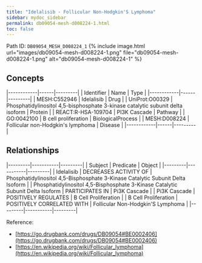 ```yaml
---
title: "Idelalisib - Follicular Non-Hodgkin'S Lymphoma"
sidebar: mydoc_sidebar
permalink: db09054-mesh-d008224-1.html
toc: false 
---
```



Path ID: `DB09054_MESH_D008224_1`
{% include image.html url="images/db09054-mesh-d008224-1.png" file="db09054-mesh-d008224-1.png" alt="db09054-mesh-d008224-1" %}

## Concepts

|------------|------|---------|
| Identifier | Name | Type    |
|------------|------|---------|
| MESH:C552946 | Idelalisib | Drug |
| UniProt:O00329 | Phosphatidylinositol 4,5-bisphosphate 3-kinase catalytic subunit delta isoform | Protein |
| REACT:R-HSA-109704 | PI3K Cascade | Pathway |
| GO:0042100 | B cell proliferation | BiologicalProcess |
| MESH:D008224 | Follicular non-Hodgkin's lymphoma | Disease |
|------------|------|---------|

## Relationships

|---------|-----------|---------|
| Subject | Predicate | Object  |
|---------|-----------|---------|
| Idelalisib | DECREASES ACTIVITY OF | Phosphatidylinositol 4,5-Bisphosphate 3-Kinase Catalytic Subunit Delta Isoform |
| Phosphatidylinositol 4,5-Bisphosphate 3-Kinase Catalytic Subunit Delta Isoform | PARTICIPATES IN | Pi3K Cascade |
| Pi3K Cascade | POSITIVELY REGULATES | B Cell Proliferation |
| B Cell Proliferation | POSITIVELY CORRELATED WITH | Follicular Non-Hodgkin'S Lymphoma |
|---------|-----------|---------|

Reference: 
  - [https://go.drugbank.com/drugs/DB09054#BE0002406](https://go.drugbank.com/drugs/DB09054#BE0002406)
  - [https://en.wikipedia.org/wiki/Follicular_lymphoma](https://en.wikipedia.org/wiki/Follicular_lymphoma)
